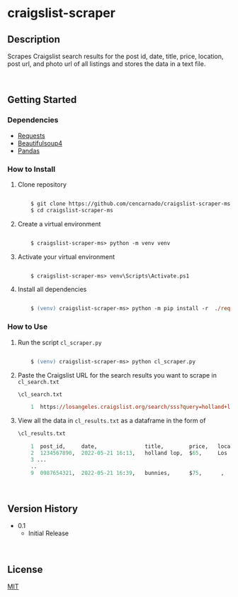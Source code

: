 # craigslist-scraper
## Description
Scrapes Craigslist search results for the post id, date, title, price, location, post url, and photo url of all listings and stores the data in a text file.
  
<br /> 

## Getting Started
  
  
### Dependencies

  *   [ Requests](https://github.com/psf/requests)
  *   [ Beautifulsoup4](https://pypi.org/project/beautifulsoup4/)
  *   [ Pandas](https://github.com/pandas-dev/pandas)  

### How to Install

1. Clone repository
      ```sh

          $ git clone https://github.com/cencarnado/craigslist-scraper-ms.git
          $ cd craigslist-scraper-ms

      ```

2. Create a virtual environment
      ```ps

          $ craigslist-scraper-ms> python -m venv venv

      ```

3. Activate your virtual environment
      ```ps

          $ craigslist-scraper-ms> venv\Scripts\Activate.ps1

      ```

4. Install all dependencies 
      ```ps

          $ (venv) craigslist-scraper-ms> python -m pip install -r  ./requirements.txt

      ```

### How to Use

1. Run the script `cl_scraper.py`
    ```ps

        $ (venv) craigslist-scraper-ms> python cl_scraper.py

    ```

2. Paste the Craigslist URL for the search results you want to scrape in `cl_search.txt`
    ```ps
    \cl_search.txt

        1  https://losangeles.craigslist.org/search/sss?query=holland+lop&hasPic=1&postedToday=1&max_price=200

    ```
    
3. View all the data in `cl_results.txt` as a dataframe in the form of
   
    ```ps
    \cl_results.txt

        1  post_id,     date,               title,        price,   location,      post-url,         photo
        2  1234567890,  2022-05-21 16:13,   holland lop,  $65,     Los Angeles,   http://...html,   http://...jpg
        3 ...
        .. 
        9  0987654321,  2022-05-21 16:39,   bunnies,      $75,      ,             http://...html,   http://...jpg

    ```

<br /> 

## Version History

* 0.1
    * Initial Release


<br /> 


## License

[MIT]()
        

